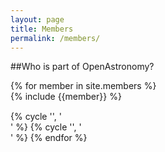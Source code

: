 ```yaml
---
layout: page
title: Members
permalink: /members/
---
```


##Who is part of OpenAstronomy?

<div class="row-fluid">
{% for member in site.members %}
  <div class="span6" style="padding-bottom:15px">{% include {{member}} %}</div>
  {% cycle '', '</div>' %}
  {% cycle '', '<div class="row-fluid">' %}
{% endfor %}
</div>
  
